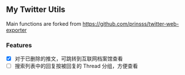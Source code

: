## My Twitter Utils

Main functions are forked from https://github.com/prinsss/twitter-web-exporter

### Features

- [x] 对于已删除的推文，可跳转到互联网档案馆查看
- [ ] 搜索列表中的回复按被回复的 Thread 分组，方便查看

